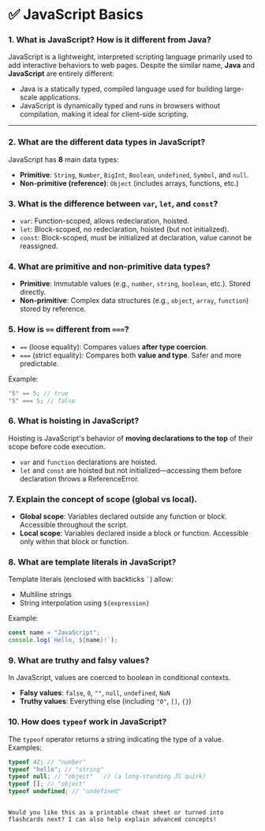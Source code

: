 # ✅ JavaScript Basics

### 1. What is JavaScript? How is it different from Java?

JavaScript is a lightweight, interpreted scripting language primarily used to add interactive behaviors to web pages. Despite the similar name, **Java** and **JavaScript** are entirely different:

- Java is a statically typed, compiled language used for building large-scale applications.
- JavaScript is dynamically typed and runs in browsers without compilation, making it ideal for client-side scripting.

---

### 2. What are the different data types in JavaScript?

JavaScript has **8** main data types:

- **Primitive**: `String`, `Number`, `BigInt`, `Boolean`, `undefined`, `Symbol`, and `null`.
- **Non-primitive (reference)**: `Object` (includes arrays, functions, etc.)

### 3. What is the difference between `var`, `let`, and `const`?

- `var`: Function-scoped, allows redeclaration, hoisted.
- `let`: Block-scoped, no redeclaration, hoisted (but not initialized).
- `const`: Block-scoped, must be initialized at declaration, value cannot be reassigned.

### 4. What are primitive and non-primitive data types?

- **Primitive**: Immutable values (e.g., `number`, `string`, `boolean`, etc.). Stored directly.
- **Non-primitive**: Complex data structures (e.g., `object`, `array`, `function`) stored by reference.

### 5. How is `==` different from `===`?

- `==` (loose equality): Compares values **after type coercion**.
- `===` (strict equality): Compares both **value and type**. Safer and more predictable.

Example:

```javascript
"5" == 5; // true
"5" === 5; // false
```

### 6. What is hoisting in JavaScript?

Hoisting is JavaScript's behavior of **moving declarations to the top** of their scope before code execution.

- `var` and `function` declarations are hoisted.
- `let` and `const` are hoisted but not initialized—accessing them before declaration throws a ReferenceError.

### 7. Explain the concept of scope (global vs local).

- **Global scope**: Variables declared outside any function or block. Accessible throughout the script.
- **Local scope**: Variables declared inside a block or function. Accessible only within that block or function.

### 8. What are template literals in JavaScript?

Template literals (enclosed with backticks `` ` ``) allow:

- Multiline strings
- String interpolation using `${expression}`

Example:

```javascript
const name = "JavaScript";
console.log(`Hello, ${name}!`);
```

### 9. What are truthy and falsy values?

In JavaScript, values are coerced to boolean in conditional contexts.

- **Falsy values**: `false`, `0`, `""`, `null`, `undefined`, `NaN`
- **Truthy values**: Everything else (including `"0"`, `[]`, `{}`)

### 10. How does `typeof` work in JavaScript?

The `typeof` operator returns a string indicating the type of a value.
Examples:

```javascript
typeof 42; // "number"
typeof "hello"; // "string"
typeof null; // "object"   // (a long-standing JS quirk)
typeof []; // "object"
typeof undefined; // "undefined"
```

```

Would you like this as a printable cheat sheet or turned into flashcards next? I can also help explain advanced concepts!
```
